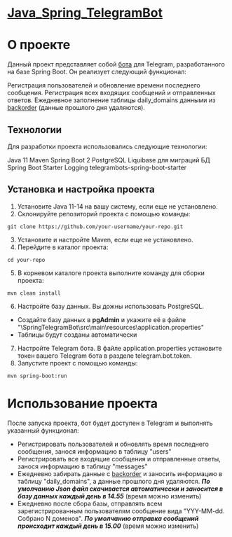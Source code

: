 # [Java_Spring_TelegramBot](https://t.me/SpringBoot2_Telegram_Bot)


 # О проекте
 
Данный проект представляет собой [бота](https://t.me/SpringBoot2_Telegram_Bot) для Telegram, разработанного на базе Spring Boot. Он реализует следующий функционал:

Регистрация пользователей и обновление времени последнего сообщения.
Регистрация всех входящих сообщений и отправленных ответов.
Ежедневное заполнение таблицы daily_domains данными из [backorder](https://backorder.ru/json/?order=desc&expired=1&by=hotness&page=1&items=50) (данные прошлого дня удаляются).

## Технологии

Для разработки проекта использовались следующие технологии:

Java 11
Maven
Spring Boot 2
PostgreSQL
Liquibase для миграций БД
Spring Boot Starter Logging
telegrambots-spring-boot-starter

## Установка и настройка проекта

1. Установите Java 11-14 на вашу систему, если еще не установлено.
2. Склонируйте репозиторий проекта с помощью команды:

`git clone https://github.com/your-username/your-repo.git`

3. Установите и настройте Maven, если еще не установлено.
4. Перейдите в каталог проекта:

`cd your-repo`

5. В корневом каталоге проекта выполните команду для сборки проекта:

`mvn clean install`

6. Настройте базу данных. Вы дожны использовать PostgreSQL.
* Создайте базу данных в **pgAdmin** и укажите её в файле "\SpringTelegramBot\src\main\resources\application.properties"
* Таблицы будут созданы автоматически
  
7. Настройте Telegram бота. В файле application.properties установите токен вашего Telegram бота в разделе telegram.bot.token.
8. Запустите проект с помощью команды:

`mvn spring-boot:run`

# Использование проекта

После запуска проекта, бот будет доступен в Telegram и выполнять указанный функционал:

* Регистрировать пользователей и обновлять время последнего сообщения, занося информацию в таблицу "users"
* Регистрировать все входящие сообщения и отправленные ответы, занося информацию в таблицу "messages"
* Ежедневно забирать данные с [backorder](https://backorder.ru/json/?order=desc&expired=1&by=hotness&page=1&items=50) и заносить информацию в таблицу "daily_domains", а данные прошлого дня удаляются. ***По умолчанию Json файл скачивается автоматически и заносится в базу данных каждый день в 14.55*** (время можно изменить)
* Ежедневно после сбора базы, отправлять всем зарегистрированным пользователям сообщение вида "YYY-MM-dd. Собрано N доменов". ***По умолчанию отправка сообщений происходит каждый день в 15.00*** (время можно изменить)

